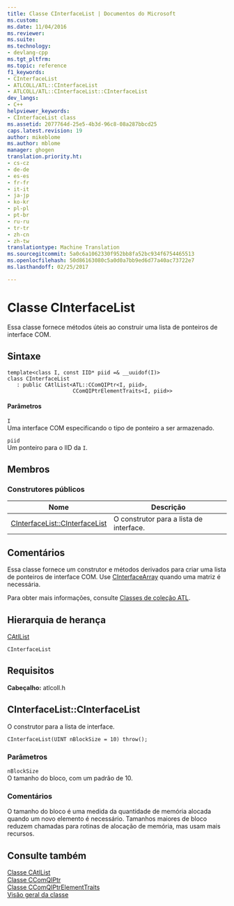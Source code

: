 ```yaml
---
title: Classe CInterfaceList | Documentos do Microsoft
ms.custom: 
ms.date: 11/04/2016
ms.reviewer: 
ms.suite: 
ms.technology:
- devlang-cpp
ms.tgt_pltfrm: 
ms.topic: reference
f1_keywords:
- CInterfaceList
- ATLCOLL/ATL::CInterfaceList
- ATLCOLL/ATL::CInterfaceList::CInterfaceList
dev_langs:
- C++
helpviewer_keywords:
- CInterfaceList class
ms.assetid: 2077764d-25e5-4b3d-96c8-08a287bbcd25
caps.latest.revision: 19
author: mikeblome
ms.author: mblome
manager: ghogen
translation.priority.ht:
- cs-cz
- de-de
- es-es
- fr-fr
- it-it
- ja-jp
- ko-kr
- pl-pl
- pt-br
- ru-ru
- tr-tr
- zh-cn
- zh-tw
translationtype: Machine Translation
ms.sourcegitcommit: 5a0c6a1062330f952bb8fa52bc934f6754465513
ms.openlocfilehash: 50d86163080c5a0d0a7bb9ed6d77a40ac73722e7
ms.lasthandoff: 02/25/2017

---
```

# <a name="cinterfacelist-class"></a>Classe CInterfaceList
Essa classe fornece métodos úteis ao construir uma lista de ponteiros de interface COM.  
  
## <a name="syntax"></a>Sintaxe  
  
```
template<class I, const IID* piid =& __uuidof(I)>  
class CInterfaceList 
   : public CAtlList<ATL::CComQIPtr<I, piid>,
                     CComQIPtrElementTraits<I, piid>>
```  
  
#### <a name="parameters"></a>Parâmetros  
 `I`  
 Uma interface COM especificando o tipo de ponteiro a ser armazenado.  
  
 `piid`  
 Um ponteiro para o IID da `I`.  
  
## <a name="members"></a>Membros  
  
### <a name="public-constructors"></a>Construtores públicos  
  
|Nome|Descrição|  
|----------|-----------------|  
|[CInterfaceList::CInterfaceList](#cinterfacelist)|O construtor para a lista de interface.|  
  
## <a name="remarks"></a>Comentários  
 Essa classe fornece um construtor e métodos derivados para criar uma lista de ponteiros de interface COM. Use [CInterfaceArray](../../atl/reference/cinterfacearray-class.md) quando uma matriz é necessária.  
  
 Para obter mais informações, consulte [Classes de coleção ATL](../../atl/atl-collection-classes.md).  
  
## <a name="inheritance-hierarchy"></a>Hierarquia de herança  
 [CAtlList](../../atl/reference/catllist-class.md)  
  
 `CInterfaceList`  
  
## <a name="requirements"></a>Requisitos  
 **Cabeçalho:** atlcoll.h  
  
##  <a name="cinterfacelist"></a>CInterfaceList::CInterfaceList  
 O construtor para a lista de interface.  
  
```
CInterfaceList(UINT nBlockSize = 10) throw();
```  
  
### <a name="parameters"></a>Parâmetros  
 `nBlockSize`  
 O tamanho do bloco, com um padrão de 10.  
  
### <a name="remarks"></a>Comentários  
 O tamanho do bloco é uma medida da quantidade de memória alocada quando um novo elemento é necessário. Tamanhos maiores de bloco reduzem chamadas para rotinas de alocação de memória, mas usam mais recursos.  
  
## <a name="see-also"></a>Consulte também  
 [Classe CAtlList](../../atl/reference/catllist-class.md)   
 [Classe CComQIPtr](../../atl/reference/ccomqiptr-class.md)   
 [Classe CComQIPtrElementTraits](../../atl/reference/ccomqiptrelementtraits-class.md)   
 [Visão geral da classe](../../atl/atl-class-overview.md)

